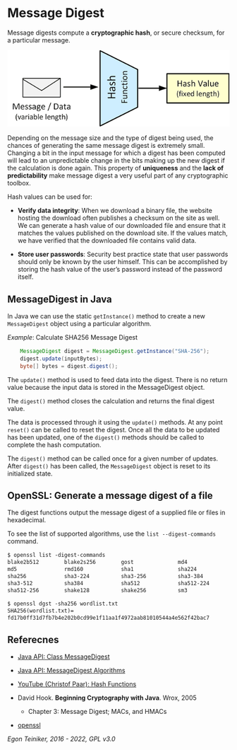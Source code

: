 # Message Digest 

Message digests compute a **cryptographic hash**, or secure checksum, for a particular message.

![Message Digest](MessageDigest.png)

Depending on the message size and the type of digest being used, the chances of generating the 
same message digest is extremely small.
Changing a bit in the input message for which a digest has been computed will lead to an unpredictable 
change in the bits making up the new digest if the calculation is done again.
This property of **uniqueness** and the **lack of predictability** make message digest a very useful part 
of any cryptographic toolbox.

Hash values can be used for:
* **Verify data integrity**: 
  When we download a binary file, the website hosting the download often publishes a checksum 
  on the site as well. We can generate a hash value of our downloaded file and ensure that it 
  matches the values published on the download site. If the values match, we have verified that 
  the downloaded file contains valid data.

* **Store user passwords**: 
  Security best practice state that user passwords should only be known by the user himself. 
  This can be accomplished by storing the hash value of the user’s password instead of the 
  password itself.

## MessageDigest in Java
In Java we can use the static `getInstance()` method to create a new `MessageDigest` object 
using a particular algorithm.

_Example_: Calculate SHA256 Message Digest
```Java
    MessageDigest digest = MessageDigest.getInstance("SHA-256");
    digest.update(inputBytes);
    byte[] bytes = digest.digest();
```

The `update()` method is used to feed data into the digest.
There is no return value because the input data is stored in the MessageDigest object.

The `digest()` method closes the calculation and returns the final digest value.

The data is processed through it using the `update()` methods. 
At any point `reset()` can be called to reset the digest. 
Once all the data to be updated has been updated, one of the `digest()` methods should be 
called to complete the hash computation.

The `digest()` method can be called once for a given number of updates. 
After `digest()` has been called, the `MessageDigest` object is reset to its initialized state.


## OpenSSL: Generate a message digest of a file
The digest functions output the message digest of a supplied file or files in hexadecimal.

To see the list of supported algorithms, use the `list --digest-commands` command.
```
$ openssl list -digest-commands
blake2b512        blake2s256        gost              md4               
md5               rmd160            sha1              sha224            
sha256            sha3-224          sha3-256          sha3-384          
sha3-512          sha384            sha512            sha512-224        
sha512-256        shake128          shake256          sm3   
```

```
$ openssl dgst -sha256 wordlist.txt 
SHA256(wordlist.txt)= fd17b0ff31d7fb7b4e202b0cd99e1f11aa1f4972aab81010544a4e562f42bac7
```

## Referecnes
* [Java API: Class MessageDigest](https://docs.oracle.com/en/java/javase/17/docs/api/java.base/java/security/MessageDigest.html)
* [Java API: MessageDigest Algorithms](https://docs.oracle.com/en/java/javase/17/docs/specs/security/standard-names.html#messagedigest-algorithms)

* [YouTube (Christof Paar): Hash Functions](https://youtu.be/tLkHk__-M6Q)

* David Hook. **Beginning Cryptography with Java**. Wrox, 2005
    * Chapter 3: Message Digest; MACs, and HMACs

* [openssl](https://www.openssl.org/docs/man1.1.1/man1/openssl.html)

*Egon Teiniker, 2016 - 2022, GPL v3.0* 
